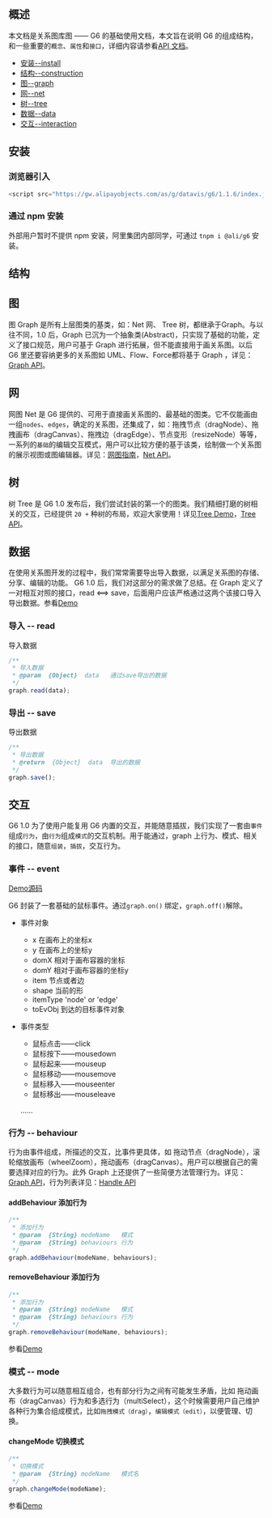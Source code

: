 <!--
 index: 1
 title: 基础指南
 resource:
   jsFiles:
     - ${url.g6}
     - ${url.jquery}
-->

## 概述
本文档是关系图库图 —— G6 的基础使用文档，本文旨在说明 G6 的组成结构，和一些重要的`概念`、`属性`和`接口`，详细内容请参看[API 文档](/g6/api/index.html)。

* [安装--install](#_安装)
* [结构--construction](#_结构)
* [图--graph](#_图)
* [网--net](#_网)
* [树--tree](#_树)
* [数据--data](#_数据)
* [交互--interaction](#_交互)

## 安装

### 浏览器引入

```js
<script src="https://gw.alipayobjects.com/as/g/datavis/g6/1.1.6/index.js"></script>
```

### 通过 npm 安装

外部用户暂时不提供 npm 安装，阿里集团内部同学，可通过 `tnpm i @ali/g6` 安装。

## 结构
<style type="text/css">
  .g6-tooltip ul li {
    list-style: none;
    color: #fff;
  }
  .g6-tooltip h4 {
    font-size: 18px;
  }
  .g6-tooltip h4 {
    background: none;
    color: #fff;
    padding-left: 0px;
  }
</style>
<div id="construction"></div>

<script >
  var tree = new G6.Tree({
    id: 'construction',
    height: 500,
    fitView: 'autoSize',
    behaviourFilter: ['wheelZoom', 'dragBlank', 'dragCanvas']
  });
  tree.source({
    label: 'G6',
    children: [{
      label: '图类',
      children: [
        {
          label: 'Graph'
        },
        {
          label: 'Net'
        },
        {
          label: 'Tree'
        },
        {
          label: '……'
        }
      ]
    },
    {
      label: '基础类',
      children: [
        {
          label: 'Canvas'
        },
        {
          label: 'Handler'
        },
        {
          label: 'Layout'
        },
        {
          label: 'Global'
        }
      ]
    },
    {
      label: '工具类',
      children: [
        {
          label: 'Matrix'
        },
        {
          label: 'Color'
        },
        {
          label: 'Util'
        }
      ]
    }]
  });
  tree.edge().shape('smooth');
  tree.render();
</script>


<!--
![image](https://zos.alipayobjects.com/rmsportal/fAuKmAeUdAkGHXkrnKjV.png)

在 G6 中，每一幅关系图都由最基本的两个元素：**节点**和**边**组成。通过操作节点及边的位置，生成特定的**布局**。开发者可以基于 G6 ，通过自定义节点和自定义边生成特点的**样式**，再通过事件和基础交互生成特定**交互**。布局、样式、交互三者共同地组成了特定的关系图图表。


G6 既是关系图模板的**合集**，与此同时其自身也是**默认模版**，同时也是关系图的**基础框架**。使用者可以通过使用用G6沉淀的专业模板绘制出有严格定义的、专业的关系图，如：树图、UML图等。也可使用默认基础模板画出任何未被定义的关系图。开发者们亦可以基于G6开发特定的关系图。
-->

## 图
 图 Graph 是所有上层图类的基类，如：Net 网、 Tree 树，都继承于Graph。与以往不同，1.0 后，Graph 已沉为一个抽象类(Abstract)，只实现了基础的功能，定义了接口规范，用户可基于 Graph 进行拓展，但不能直接用于画关系图。以后 G6 里还要容纳更多的关系图如 UML、Flow、Force都将基于 Graph ，详见：[Graph API](/g6/api/graph.html)。

<div id="graph"></div>

<script >
  var tree = new G6.Tree({
    id: 'graph',
    height: 500,
    fitView: 'autoSize',
    behaviourFilter: ['wheelZoom', 'dragBlank', 'dragCanvas']
  });
  tree.source({
    label: 'Graph 基类',
    children: [{
      label: '树图'
    },
    {
      label: '网图'
    }]
  });
  tree.edge()
    .shape('smooth')
    .label('继承');
  tree.render();
</script>

## 网
网图 Net 是 G6 提供的、可用于直接画关系图的、最基础的图类。它不仅能画由一组`nodes`、`edges`，确定的关系图，还集成了，如：拖拽节点（dragNode）、拖拽画布（dragCanvas）、拖拽边（dragEdge）、节点变形（resizeNode）等等，一系列的`基础`的编辑交互模式，用户可以比较方便的基于该类，绘制做一个关系图的展示视图或图编辑器。详见：[网图指南](/g6/doc/tutorial/start/net.html)，[Net API](/g6/api/net.html)。

<div id='net' style="width: 800px;background: #222222"></div>

<script>
$.getJSON('/static/data/influenceNetwork.json',function(data){
  var Util = G6.Util;

  G6.registNode('circle', {
    afterDraw: function(cfg, group, keyShape){
      var model = cfg.model;
      var size = model.size;
      var bbox = keyShape.getBBox();
      var paddingLeft = 20;
      var y = (bbox.maxY + bbox.minY)/2;
      var x = bbox.maxX + paddingLeft;

      if(size > 20){ // 只展示影响力大于 10 的线
        group.addShape('text', {
          attrs: {
            x: x,
            y: y,
            fill: '#fff',
            text: model.language,
            textAlign: 'left',
            fontSize: 80,
            textBaseline: 'middle'
          }
        })
      }
    }
  });

  var net = new G6.Net({
   id: "net",           // 此处替换容器id
   height: 500,        // 此处替换高度
   fitView: 'autoZoom',
   useAnchor: false,
   mode: 'complicated',
   behaviourFilter: ['wheelZoom', 'wheelZoomHideEdges'],
   grid: null
  });
  var nodeMap = {};
  var hideItem;
  Util.each(data.nodes, function(node){
    nodeMap[node.id] = node;
    Util.mix(node, node.attributes);
    delete node.attributes;
  });
  net.tooltip(true);
  net.source(data.nodes, data.edges);
  net.node()
     .tooltip('language*size*modularityClass', function(language, size, modularityClass){
       return [
         ['语言', language],
         ['影响力', size],
         ['模块数', modularityClass]
       ];
     })
     .size('size', function(size){
       size = size <= 10 ? 10 : size;
       return rst;
     })
     .shape('circle')
     .style({
       fillOpacity: 1
     });
  net.edge()
     .shape('bezierQuadratic')
     .style({
       strokeOpacity: 0.8
     })
     .color('source', function(source){
       return nodeMap[source].color;
     });
  net.render();
  net.on('mouseenter', function(ev){
    var item = ev.item;
    var keyShape;
    var edges;
    var id;
    if(item.get('type') === 'node') {
      id = item.get('id');
      edges = item.get('edges');
      Util.each(edges, function(edge){
        if(edge.get('model').source === id ){
          keyShape = edge.getKeyShape();
          keyShape.attr('lineWidth', 4);
        }
      });
      net.refresh();
    }
  });
  net.on('mouseleave', function(ev) {
    var item = ev.item;
    var keyShape;
    var edges;
    var id;
    if(item.get('type') === 'node') {
      id = item.get('id');
      edges = item.get('edges');
      Util.each(edges, function(edge){
        if(edge.get('model').source === id ){
          keyShape = edge.getKeyShape();
          keyShape.attr('lineWidth', 1);
        }
      });
      net.refresh();
    }
  });
  net.on('click', function(ev) {
    var item = ev.item;
    var unRelativeItems;

    if(item && item.get('type') === 'node') {
      if(hideItem){
        Util.each(hideItem, function(subItem){
          subItem.show();
        });
        hideItem = null;
      }
      unRelativeItems = item.getUnRelativeItems();
      Util.each(unRelativeItems, function(subItem){
        subItem.hide();
      });
      net.autoZoom();
      hideItem = unRelativeItems; // 缓存被隐藏的子项
    }
  });
  net.on('dblclick', function(ev) {
    if(hideItem){
      Util.each(hideItem, function(subItem){
        subItem.show();
      });
      hideItem = null;
    }
    net.autoZoom();
  });
});
</script>

## 树
树 Tree 是 G6 1.0 发布后，我们尝试封装的第一个的图类。我们精细打磨的树相关的交互，已经提供 `20 +` 种树的布局，欢迎大家使用！详见[Tree Demo](/g6/demo/index.html#树图)，[Tree API](/g6/api/tree.html)。

<div id="tree"></div>

<script>
$.getJSON('/static/data/g6-npm-ls-tiny-tree.json',function(data){
  function hasClass (shape, className) {
    if (shape) {
     var clasees = shape.get('class');
     if (clasees && clasees.indexOf(className) !== -1) {
       return true;
     }
    }
    return false;
  }

  var Util = G6.Util;
  // 准备布局配置
  var layoutCfg = {
   "direction": "LR",
   "nodeSep": 20,
   "nodeSize": 20,
   "rankSep": 200
  };
  // 自定义树节点
  var DEFAULT_NODE_SIZE = 5;
  G6.registNode('treeNode', {
   draw(cfg, group) {
     var model = cfg.model;
     var r = layoutCfg.nodeSize ? layoutCfg.nodeSize / 2 : DEFAULT_NODE_SIZE;
     var shapeCfg = {
       attrs: {
         x: cfg.x,
         y: cfg.y,
         r: r,
         stroke: '#003380',
         fill: 'white',
         fillOpacity: 1,
       },
     };
     if (model.children && model.children.length) {
       shapeCfg.class = model.isCollapsed ? 'spreadoutButton' : 'collapseButton';
       shapeCfg.attrs.fill = '#044A9A';
       shapeCfg.attrs.stroke = '#003380';
       shapeCfg.attrs.fillOpacity = 0.4;
     }
     if (model.root) {
       shapeCfg.attrs.fill = '#044A9A';
       shapeCfg.attrs.stroke = '#003380';
       shapeCfg.attrs.fillOpacity = 0.7;
     }
     shapeCfg.attrStash = Util.mix({}, shapeCfg.attrs);
     return group.addShape('circle', shapeCfg);
   },
   afterDraw(cfg, group) {
     var model = cfg.model;
     var r = layoutCfg.nodeSize ? layoutCfg.nodeSize / 2 : DEFAULT_NODE_SIZE;
     var align = model.align;
     var labelAttrs = {
       text: model.name,
       fill: '#666',
       textBaseline: 'middle',
       fontSize: 20,
       x: cfg.x + r + DEFAULT_NODE_SIZE,
       y: cfg.y,
       textAlign: 'left',
     };
     if (align === 'R') {
       Util.mix(labelAttrs, {
         x: cfg.x - r - DEFAULT_NODE_SIZE,
         y: cfg.y,
         textAlign: 'right',
       });
     } else if (align === 'T' || align === 'CH') {
       Util.mix(labelAttrs, {
         x: cfg.x,
         y: cfg.y + r + DEFAULT_NODE_SIZE,
         textAlign: 'right',
         rotate: -Math.PI / 2,
       });
     } else if (align === 'B') {
       Util.mix(labelAttrs, {
         x: cfg.x,
         y: cfg.y - r - DEFAULT_NODE_SIZE,
         textAlign: 'left',
         rotate: -Math.PI / 2,
       });
     }
     var label = group.addShape('text', {
       attrs: labelAttrs,
     });
     return label;
   }
  });

  // 生成树图实例
  var tree = new G6.Tree({
   id: 'tree', // 容器ID
   layoutCfg: layoutCfg,       // 布局配置
   showButton: false,
   width: 600,
   height: 450,     // 画布高
   fitView: 'autoZoom',
   behaviourFilter: ['wheelZoom'],
   layoutFn: G6.Layout.LayeredTidyTree, // 布局类型
  });

  // 加载数据
  tree.source(data);
  tree.node().shape('treeNode');
  tree.edge()
     .shape('smooth')
     .style({
       stroke: '#A9BCD3'
     });

  // 渲染树图
  tree.render();

  // 添加事件
  tree.on('mouseenter', function(ev){
   var item = ev.item;
   var keyShape;
   if (item && item.get('type') === 'node') {
     keyShape = item.getKeyShape();
     if( hasClass(keyShape, 'Button') ){
       keyShape.attr('fillOpacity', 0.2);
       keyShape.attr('strokeOpacity', 0.8);
       tree.refresh();
     }
   }
  });
  tree.on('mouseleave', function(ev){
   var item = ev.item;
   var keyShape;
   var attrStash;
   if (item && item.get('type') === 'node') {
     keyShape = item.getKeyShape();
     if( hasClass(keyShape, 'Button') ){
       attrStash = keyShape.get('attrStash');
       keyShape.attr(attrStash);
       tree.refresh();
     }
   }
  });
});
</script>

## 数据
在使用关系图开发的过程中，我们常常需要导出导入数据，以满足关系图的存储、分享、编辑的功能。 G6 1.0 后，我们对这部分的需求做了总结。在 Graph 定义了一对相互对照的接口，read <==> save，后面用户应该严格通过这两个该接口导入导出数据。参看[Demo](/g6/demo/06-other/saveAndread.html)

### 导入 -- read

导入数据

```js
/**
 * 导入数据
 * @param  {Object}  data   通过save导出的数据
 */
graph.read(data);
```

### 导出 -- save

导出数据

```js
/**
 * 导出数据
 * @return  {Object}  data  导出的数据
 */
graph.save();
```

## 交互
 G6 1.0 为了使用户能复用 G6 内置的交互，并能随意插拔，我们实现了一套由`事件`组成`行为`，由`行为`组成`模式`的交互机制。用于能通过，graph 上行为、模式、相关的接口，随意`组装`，`插拔`，交互行为。


<div id="interaction" style="800px"></div>

<script>
var data = {
  source: {
    "nodes": [
      {
        "shape": "rect",
        "label": "行为",
        "x": 910,
        "y": 230,
        "id": "244aba8a"
      },
      {
        "shape": "rect",
        "label": "模式",
        "x": 1060,
        "y": 230,
        "id": "b5ac2003"
      },
      {
        "shape": "rect",
        "label": "事件",
        "x": 760,
        "y": 230,
        "id": "d16a14a7"
      }
    ],
    "edges": [
      {
        "shape": "arrow",
        "source": "244aba8a",
        "target": "b5ac2003",
        "id": "c7ac7b93",
        "style": {
          "lineDash": [
            10,
            5
          ]
        },
        "label": "信号量反馈",
        "controlPoints": [
          {
            "x": 910,
            "y": 246
          },
          {
            "x": 910,
            "y": 300
          },
          {
            "x": 1060,
            "y": 300
          },
          {
            "x": 1060,
            "y": 246
          }
        ]
      },
      {
        "shape": "arrow",
        "source": "d16a14a7",
        "target": "244aba8a",
        "label": "组成",
        "id": "5b97ec58"
      },
      {
        "shape": "arrow",
        "source": "244aba8a",
        "target": "b5ac2003",
        "label": "组成",
        "id": "60dcc6a9"
      }
    ]
  }
};
var net = new G6.Net({
  id: 'interaction',
  height: 500,
  grid: null,
  fitView: 'autoSize',
  modes: {
    none: []
  },
  mode: 'none'
});
net.read(data);
net.render();
</script>

### 事件 -- event

<div id="c0"></div>

<script type="text/javascript">
$(function() {
  var data = {
    nodes: [
      {
        "id": "node1",
        "x": 100,
        "y": 160
      },
      {
        "id": "node2",
        "x": 290,
        "y": 160
      }
    ],
    edges: [
      {
        "id": "node1-node2",
        "target": "node1",
        "source": "node2"
      }
    ]
  };
  var net = new G6.Net({
    id: 'c0',           // 容器ID
    width: 500,         // 宽度自适应
    height: 500,        // 画布高
    fitView: 'autoSize',
    mode: 'none',
    grid: null
  });
  net.source(data.nodes, data.edges);
  net.render();
  net.on('click', function(ev){
    alert("击中" + ev.item.get('model').id + "!");
  });
  net.on('mousedown', function(ev){
    var item = ev.item;
    if(net.isNode(item)){
      net.update(item, {
        shape: 'circle'
      });
      net.refresh();
    }
  });
  net.on('mouseup', function(ev){
    var item = ev.item;
    if(net.isNode(item)){
      net.update(item, {
        shape: 'rect'
      });
      net.refresh();
    }
  });
  net.on('mouseenter', function(ev){
    var item = ev.item;
    net.update(item, {
      color: 'red'
    });
    net.refresh();
  });
  net.on('mouseleave', function(ev){
    var item = ev.item;
    net.update(item, {
      color: null
    });
    net.refresh();
  });
});
</script>

[Demo源码](/g6/demo/06-other/event.html)

G6 封装了一套基础的鼠标事件。通过`graph.on()` 绑定，`graph.off()`解除。

* 事件对象

  * x 在画布上的坐标x
  * y 在画布上的坐标y
  * domX 相对于画布容器的坐标
  * domY 相对于画布容器的坐标y
  * item 节点或者边
  * shape 当前的形
  * itemType 'node' or 'edge'
  * toEvObj 到达的目标事件对象

* 事件类型

  * 鼠标点击——click
  * 鼠标按下——mousedown
  * 鼠标起来——mouseup
  * 鼠标移动——mousemove
  * 鼠标移入——mouseenter
  * 鼠标移出——mouseleave

  ……

### 行为 -- behaviour

行为由事件组成，所描述的交互，比事件更具体，如 拖动节点（dragNode），滚轮缩放画布（wheelZoom），拖动画布（dragCanvas）。用户可以根据自己的需要选择对应的行为。此外 Graph 上还提供了一些简便方法管理行为。详见：[Graph API](/g6/api/graph.html)，行为列表详见：[Handle API](/g6/api/handler.html)

#### addBehaviour 添加行为

```js
/**
 * 添加行为
 * @param  {String} modeName   模式
 * @param  {String} behaviours 行为
 */
graph.addBehaviour(modeName, behaviours);
```

#### removeBehaviour 添加行为

```js
/**
 * 添加行为
 * @param  {String} modeName   模式
 * @param  {String} behaviours 行为
 */
graph.removeBehaviour(modeName, behaviours);
```

参看[Demo](/g6/demo/06-other/mode.html)

### 模式 -- mode
大多数行为可以随意相互组合，也有部分行为之间有可能发生矛盾，比如 拖动画布（dragCanvas）行为和多选行为（multiSelect），这个时候需要用户自己维护各种行为集合组成模式，比如`拖拽模式（drag）`，`编辑模式（edit）`，以便管理、切换。

#### changeMode 切换模式

```js
/**
 * 切换模式
 * @param  {String} modeName   模式名
 */
graph.changeMode(modeName);
```

参看[Demo](/g6/demo/06-other/mode.html)

<!--
## 映射

与 G2 类似， G6 中也有数据到图形属性映射的概念。但 G6 中映射的功能比较简单，边和节点各自有**形状（shape）**、**颜色（color）**、**大小（size）**、**文本（text）**、**提示信息（tooltip）** 等多个映射通道，每个通道均只支持回调函数。

<div id='c2'></div>

<script type="text/javascript">
$(function() {
  var data = {
    "nodes": [
      {
        "x": 550,
        "y": 300,
        "type": "type2",
        "value": 20,
        "active": true,
        "id": "系统二"
      },
      {
        "x": 360,
        "y": 300,
        "type": "type1",
        "value": 30,
        "active": true,
        "id": "系统一"
      },
      {
        "x": 780,
        "y": 300,
        "type": "type3",
        "value": 15,
        "active": false,
        "id": "系统三"
      }
    ],
    "edges": [
      {
        "type": "type1",
        "source": "系统一",
        "id": "32cb9f22",
        "value": 30,
        "active": true,
        "target": "系统二"
      },
      {
        "type": "type2",
        "source": "系统二",
        "id": "795e94a7",
        "value": 20,
        "active": false,
        "target": "系统三"
      },
      {
        "type": "type3",
        "source": "系统三",
        "id": "55fe688d",
        "target": "系统一",
        "value": 5,
        "active": false,
        "controlPoints": [
          {
            "x": 780,
            "y": 269.5
          },
          {
            "x": 640,
            "y": 160
          },
          {
            "x": 420.5,
            "y": 239.5
          }
        ]
      }
    ]
  };
  var Util = G6.Util;
  var graph = new G6.Graph({
    id: 'c2',           // 容器ID
    width: 500,         // 画布宽
    height: 500,        // 画布高
    dragable: true,     // 是否支持元素拖动
    resizeable: true,   // 是否支持元素变形
    selectable: true,   // 是否允许选中
    grid: {
      forceAlign: true, // 是否支持网格对齐
      cell: 10          // 网格大小
    }
  });
  graph.source(data.nodes, data.edges);
  graph.node()
    .size('value', function(val){
      return val/30 * 120;
    })
    .color('active', function(val){
      if(val){
        return 'green';
      } else {
        return 'red';
      }
    })
    .shape('type', function(val){
      if(val === 'type1') return 'circle';
      if(val === 'type2') return 'rect';
      if(val === 'type3') return 'rhombus';
    })
    .label('id');
  graph.edge()
    .size('value', function(val){
      return val/30 * 10;
    })
    .shape('type', function(val){
      if(val === 'type1') return 'line';
      if(val === 'type2') return 'arrow';
      if(val === 'type3') return 'smoothArrow';
    })
    .label('value');
  graph.render();
  graph.autoZoom();
});
</script>

[Demo源码](/g6/demo/06-other/mapping.html)

* graph.node().color(dim, fun) 节点颜色映射
* graph.node().size(dim, fun)  节点大小映射
* graph.node().shape(dim, fun) 节点形状映射
* graph.node().label(dim, fun) 节点文本映射
* graph.node().style(dim, fun) 节点样式映射
* graph.edge().color(dim, fun) 边颜色映射
* graph.edge().size(dim, fun)  边大小映射
* graph.edge().shape(dim, fun) 边形状映射
* graph.edge().label(dim, fun) 边文本映射
* graph.edge().style(dim, fun) 边样式映射



## 布局

G6 内置了[G2布局算法](/g2/api/layout.html)，包括树形布局(Layout.Tree)、线性布局(Layout.Linear)、桑基图(Layout.sankey)。除此之外，G6 还实现了一套一般的流布局算法(Layout.Flow)，封装了一套力导布局(Layout.Force)。

```js
var Layout = G6.Layout;
Layout.Tree; // 树形布局
Layout.Linear; // 线性布局
Layout.Sankey; // 桑基布局
Layout.Layout; // 流布局
```

### 流布局 -- flow
流布局适用于展示，有流向的数据。它可以在给定节点和边的连接后，自动生成一份节点不重叠、边尽量少交叉的**节点**布局。

![image](https://zos.alipayobjects.com/skylark/56b5651a-2587-48bf-a173-d0e6875481b1/attach/2816/3b743d86f5279dbc/image.png)

[Demo源码](/g6/demo/01-businessFlow/business-flow.html)

```js
var Layout = G6.Layout;
var flow = new Layout.Flow({
  nodes: data.nodes,
  edges: data.edges
});
nodes = flow.getNodes(); // 获得布局后的0～1空间数据
```

### 力导布局 -- force
力导布局适用于展示网状的数据结构，其物理模型是引力模型，由四个参数可供配置，stiffness 是硬度，硬度越大节点加速度越大，damping 是阻尼，阻尼越接近0退火越快，接近1退火越慢， minEnergyThreshold 是最小能量域值，系统总能量小于该阈值时，则会停止布局，repulsion是斥力，斥力越大节点群越稀疏。

值得注意的一点：minEnergyThreshold 最小能量域值，越大布局会越快，但越不精细。越小越慢，布局越精细。开发者应根据时实际场景调整该参数。

![image](https://zos.alipayobjects.com/rmsportal/gKDziJMihANmbToKkfwD.gif)

[Demo源码](/g6/demo/05-force/force.html)

![image](https://zos.alipayobjects.com/skylark/b7576891-22b2-4f53-adb1-68d13ef10d23/attach/2816/ea7a6133bd70dd06/image.png)

[Demo源码](/g6/demo/05-force/systemNet.html)

```js
var Layout = G6.Layout;
var force = new Layout.Force({
  nodes: data.nodes,
  edges: data.edges,
  stiffness: 100.0,        // 硬度
  damping: 0.1,            // 阻尼
  minEnergyThreshold: 0.1, // 能量域值
  repulsion: 2000.0        // 斥力
});
layout.onNodeChange = function(id, point){
  // 当节点变更 16 ms 执行一次
};
layout.onFinish = function(){
  // 当布局完毕（总能量小于域值时执行）
};
```
-->
